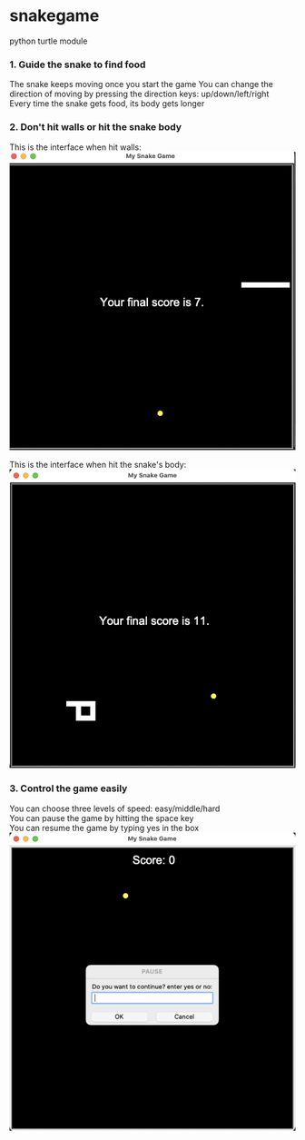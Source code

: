 # snakegame
python turtle module

### 1. Guide the snake to find food
The snake keeps moving once you start the game
You can change the direction of moving by pressing the direction keys: up/down/left/right <br />
Every time the snake gets food, its body gets longer <br />

### 2. Don't hit walls or hit the snake body
This is the interface when hit walls: <br />
![wall](https://github.com/HonglinZheng/snakegame/blob/main/hitwall.png)

This is the interface when hit the snake's body: <br />
![body](https://github.com/HonglinZheng/snakegame/blob/main/hitbody.png)


### 3. Control the game easily
You can choose three levels of speed: easy/middle/hard <br />
You can pause the game by hitting the space key <br />
You can resume the game by typing yes in the box <br />
![paused](https://github.com/HonglinZheng/snakegame/blob/main/paused.png)
